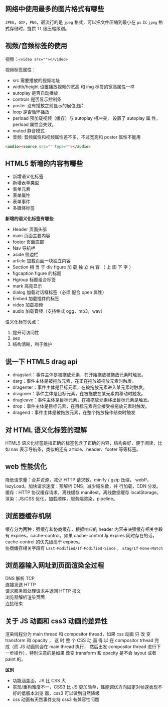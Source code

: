 ## 网络中使用最多的图片格式有哪些

`JPEG`，`GIF`，`PNG`，最流行的是 `jpeg` 格式，可以把文件压缩到最小在 `ps` 以 `jpeg` 格式存储时，提供 `11` 级压缩级别。

## 视频/音频标签的使用

视频：`<video src=""></video>`

视频标签属性：
 - src 需要播放的视频地址
 - width/height 设置播放视频的宽高 和 img 标签的宽高属性一样
 - autoplay 是否自动播放
 - controls 是否显示控制条
 - poster 没有播放之前显示的展位图片
 - loop 是否循环播放
 - perload 预加载视频（缓存）与 autoplay 相冲突， 设置了 autoplay 属 性，perload 属性会失效。
 - muted 静音模式
 - 音频: 音频属性和视频属性差不多，不过宽高和 poster 属性不能用 

  ```html 
  <audio><source src="" type=""></audio>
  ```

## HTML5 新增的内容有哪些

- 新增语义化标签
- 新增表单类型
- 表单元素
- 表单属性
- 表单事件
- 多媒体标签

**新增的语义化标签有哪些**

  - Header 页面头部
  - main 页面主要内容
  - footer 页面底部
  - Nav 导航栏
  - aside 侧边栏
  - article 加载页面一块独立内容
  - Section 相 当 于 div figure 加 载 独 立 内 容 （ 上 图 下 字 ）
  - figcaption figure 的标题
  - Hgroup 标题组合标签
  - mark 高亮显示
  - dialog 加载对话框标签（必须 配合 open 属性）
  - Embed 加载插件的标签
  - video 加载视频
  - audio 加载音频（支持格式 ogg，mp3，wav）

语义化标签优点：

  1. 提升可访问性
  2. seo 
  3. 结构清晰，利于维护

## 说一下 HTML5 drag api

- dragstart：事件主体是被拖放元素，在开始拖放被拖放元素时触发。
- darg：事件主体是被拖放元素，在正在拖放被拖放元素时触发。
- dragenter：事件主体是目标元素，在被拖放元素进入某元素时触发。
- dragover：事件主体是目标元素，在被拖放在某元素内移动时触发。
- dragleave：事件主体是目标元素，在被拖放元素移出目标元素是触发。
- drop：事件主体是目标元素，在目标元素完全接受被拖放元素时触发。
- dragend：事件主体是被拖放元素，在整个拖放操作结束时触发

## 对 HTML 语义化标签的理解

HTML5 语义化标签是指正确的标签包含了正确的内容，结构良好，便于阅读，比如 nav 表示导航条，类似的还有 article、header、footer 等等标签。

## web 性能优化

降低请求量：合并资源，减少 HTTP 请求数，minify / gzip 压缩， webP，lazyLoad。加快请求速度：预解析 DNS，减少域名数，并 行加载，CDN 分发。 <br>
缓存：HTTP 协议缓存请求，离线缓存 manifest，离线数据缓存 localStorage。渲染：JS/CSS 优化，加载顺序，服务端渲染，pipeline。

## 浏览器缓存机制

缓存分为两种：强缓存和协商缓存，根据响应的 header 内容来决强缓存相关字段有 expires，cache-control。如果 cache-control 与 expires 同时存在的话， cache-control 的优先级高于 expires。<br>
协商缓存相关字段有 `Last-Modified/If-Modified-Since` ， `Etag/If-None-Match`

## 浏览器输入网址到页面渲染全过程

DNS 解析 TCP <br>
连接发送 HTTP<br>
请求服务器处理请求并返回 HTTP 报文<br>
浏览器解析渲染页面<br>
连接结束<br>

## 关于 JS 动画和 css3 动画的差异性

渲染线程分为 main thread 和 compositor thread，如果 css 动画 只 改 变 transform 和 opacity ， 这 时 整 个 CSS 动 画 得 以 在 compositor trhead 完成（而 JS 动画则会在 main thread 执行， 然后出发 compositor thread 进行下一步操作），特别注意的是如果 改变 transform 和 opacity 是不会 layout 或者 paint 的。

**区别**

- 功能涵盖面，JS 比 CSS 大
- 实现/重构难度不一，CSS3 比 JS 更加简单，性能调优方向固定对帧速表现不好的低版本浏览 器，css3 可以做到自然降级
- css 动画有天然事件支持 css3 有兼容性问题

